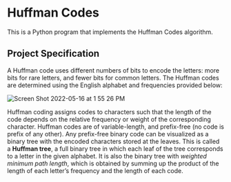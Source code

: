 # Huffman Codes
This is a Python program that implements the Huffman Codes algorithm.

## Project Specification

A Huffman code uses different numbers of bits to encode the letters: more bits for rare letters, and fewer bits for common letters. The Huffman codes are determined using the English alphabet and frequencies provided below:


![Screen Shot 2022-05-16 at 1 55 26 PM](https://user-images.githubusercontent.com/105037989/168668400-87e02d4b-ae1a-428c-a134-7674d32c764c.png)

Huffman coding assigns codes to characters such that the length of the code depends on the relative frequency or weight of the corresponding character. Huffman codes are of variable-length, and prefix-free (no code is prefix of any other). Any prefix-free binary code can be visualized as a binary tree with the encoded characters stored at the leaves. This is called a **Huffman tree**, a full binary tree in which each leaf of the tree corresponds to a letter in the given alphabet. It is also the binary tree with *weighted minimum path length*, which is obtained by summing up the product of the length of each letter’s frequency and the length of each code. 

